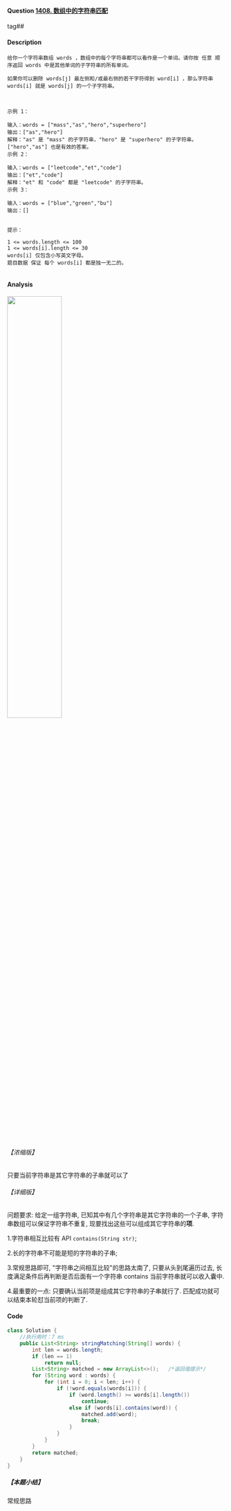 #### Question [1408. 数组中的字符串匹配](https://leetcode-cn.com/problems/string-matching-in-an-array/)

tag##



#### Description

```
给你一个字符串数组 words ，数组中的每个字符串都可以看作是一个单词。请你按 任意 顺序返回 words 中是其他单词的子字符串的所有单词。

如果你可以删除 words[j] 最左侧和/或最右侧的若干字符得到 word[i] ，那么字符串 words[i] 就是 words[j] 的一个子字符串。

 

示例 1：

输入：words = ["mass","as","hero","superhero"]
输出：["as","hero"]
解释："as" 是 "mass" 的子字符串，"hero" 是 "superhero" 的子字符串。
["hero","as"] 也是有效的答案。
示例 2：

输入：words = ["leetcode","et","code"]
输出：["et","code"]
解释："et" 和 "code" 都是 "leetcode" 的子字符串。
示例 3：

输入：words = ["blue","green","bu"]
输出：[]
 

提示：

1 <= words.length <= 100
1 <= words[i].length <= 30
words[i] 仅包含小写英文字母。
题目数据 保证 每个 words[i] 都是独一无二的。


```



#### Analysis

<img src="https://raw.githubusercontent.com/jontyzheng/leetcode-journal/master/2020-11-14-%E5%AD%97%E7%AC%A6%E4%B8%B2-1408-%E6%95%B0%E7%BB%84%E4%B8%AD%E7%9A%84%E5%AD%97%E7%AC%A6%E4%B8%B2%E5%8C%B9%E9%85%8D/present-sub.jpg" width="50%"/>





###### 【浓缩版】

只要当前字符串是其它字符串的子串就可以了





###### 【详细版】

问题要求: 给定一组字符串, 已知其中有几个字符串是其它字符串的一个子串, 字符串数组可以保证字符串不重复, 现要找出这些可以组成其它字符串的**项**.

1.字符串相互比较有 API `contains(String str)`;

2.长的字符串不可能是短的字符串的子串;

3.常规思路即可, "字符串之间相互比较"的思路太南了, 只要从头到尾遍历过去, 长度满足条件后再判断是否后面有一个字符串 contains 当前字符串就可以收入囊中.

4.最重要的一点: 只要确认当前项是组成其它字符串的子串就行了. 匹配成功就可以结束本轮怼当前项的判断了.



#### Code

```java
class Solution {
    //执行用时：7 ms    
    public List<String> stringMatching(String[] words) {
        int len = words.length;
        if (len == 1)
            return null;
        List<String> matched = new ArrayList<>();   /*返回值提示*/
        for (String word : words) {
            for (int i = 0; i < len; i++) {
                if (!word.equals(words[i])) {
                    if (word.length() >= words[i].length())
                        continue;                
                    else if (words[i].contains(word)) {
                        matched.add(word);    
                        break;                
                    } 
                }                               
            }
        }
        return matched;
    }
}
```



##### 	【本题小结】

常规思路





